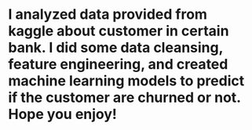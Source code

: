 # I analyzed data provided from kaggle about customer in certain bank. I did some data cleansing, feature engineering, and created machine learning models to predict if the customer are churned or not. Hope you enjoy!

